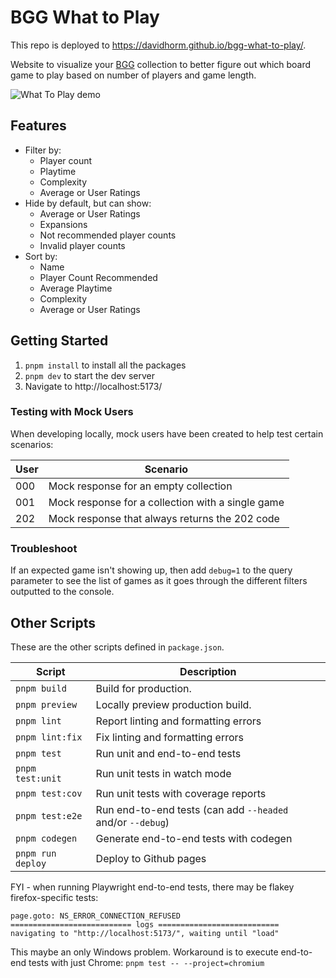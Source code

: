 # BGG What to Play

This repo is deployed to https://davidhorm.github.io/bgg-what-to-play/.

Website to visualize your [BGG](https://boardgamegeek.com/) collection to better figure out which board game to play based on number of players and game length.

![What To Play demo](./public/bgg-what-to-play-demo-v1.3.gif)

## Features

- Filter by:
  - Player count
  - Playtime
  - Complexity
  - Average or User Ratings
- Hide by default, but can show:
  - Average or User Ratings
  - Expansions
  - Not recommended player counts
  - Invalid player counts
- Sort by:
  - Name
  - Player Count Recommended
  - Average Playtime
  - Complexity
  - Average or User Ratings

## Getting Started

1. `pnpm install` to install all the packages
1. `pnpm dev` to start the dev server
1. Navigate to http://localhost:5173/

### Testing with Mock Users

When developing locally, mock users have been created to help test certain scenarios:

| User | Scenario                                          |
| ---- | ------------------------------------------------- |
| 000  | Mock response for an empty collection             |
| 001  | Mock response for a collection with a single game |
| 202  | Mock response that always returns the 202 code    |

### Troubleshoot

If an expected game isn't showing up, then add `debug=1` to the query parameter to see the list of games as it goes through the different filters outputted to the console.

## Other Scripts

These are the other scripts defined in `package.json`.

| Script            | Description                                                |
| ----------------- | ---------------------------------------------------------- |
| `pnpm build`      | Build for production.                                      |
| `pnpm preview`    | Locally preview production build.                          |
| `pnpm lint`       | Report linting and formatting errors                       |
| `pnpm lint:fix`   | Fix linting and formatting errors                          |
| `pnpm test`       | Run unit and end-to-end tests                              |
| `pnpm test:unit`  | Run unit tests in watch mode                               |
| `pnpm test:cov`   | Run unit tests with coverage reports                       |
| `pnpm test:e2e`   | Run end-to-end tests (can add `--headed` and/or `--debug`) |
| `pnpm codegen`    | Generate end-to-end tests with codegen                     |
| `pnpm run deploy` | Deploy to Github pages                                     |

FYI - when running Playwright end-to-end tests, there may be flakey firefox-specific tests:

```
page.goto: NS_ERROR_CONNECTION_REFUSED
=========================== logs ===========================
navigating to "http://localhost:5173/", waiting until "load"
```

This maybe an only Windows problem. Workaround is to execute end-to-end tests with just Chrome: `pnpm test -- --project=chromium`

